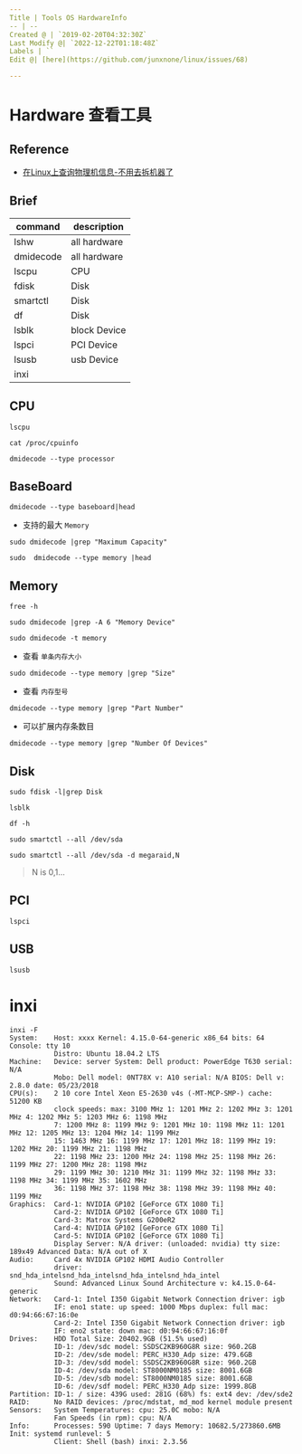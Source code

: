 ```yaml
---
Title | Tools OS HardwareInfo
-- | --
Created @ | `2019-02-20T04:32:30Z`
Last Modify @| `2022-12-22T01:18:48Z`
Labels | ``
Edit @| [here](https://github.com/junxnone/linux/issues/68)

---
```

# Hardware 查看工具

## Reference
- [在Linux上查询物理机信息-不用去拆机器了](https://www.cnblogs.com/operationhome/p/12486702.html)

## Brief

command | description
-- | -- 
lshw | all hardware
dmidecode |  all hardware
lscpu | CPU
fdisk | Disk
smartctl | Disk
df  | Disk
lsblk | block Device
lspci | PCI Device
lsusb | usb Device
inxi |

## CPU
```
lscpu
```
```
cat /proc/cpuinfo
```
```
dmidecode --type processor
```

## BaseBoard
```
dmidecode --type baseboard|head 
```
- 支持的最大 `Memory`
```
sudo dmidecode |grep "Maximum Capacity" 
```
```
sudo  dmidecode --type memory |head 
```

## Memory
```
free -h
```
```
sudo dmidecode |grep -A 6 "Memory Device"
```
```
sudo dmidecode -t memory
```
- 查看 `单条内存大小`
```
sudo dmidecode --type memory |grep "Size"
```
- 查看 `内存型号`
```
dmidecode --type memory |grep "Part Number"
```
- 可以扩展内存条数目
```
dmidecode --type memory |grep "Number Of Devices"
```

## Disk
```
sudo fdisk -l|grep Disk
```
```
lsblk
```
```
df -h
```
```
sudo smartctl --all /dev/sda
```
```
sudo smartctl --all /dev/sda -d megaraid,N
```
> N is 0,1...


## PCI
```
lspci
```

## USB
```
lsusb
```

# inxi
```
inxi -F
System:    Host: xxxx Kernel: 4.15.0-64-generic x86_64 bits: 64 Console: tty 10
           Distro: Ubuntu 18.04.2 LTS
Machine:   Device: server System: Dell product: PowerEdge T630 serial: N/A
           Mobo: Dell model: 0NT78X v: A10 serial: N/A BIOS: Dell v: 2.8.0 date: 05/23/2018
CPU(s):    2 10 core Intel Xeon E5-2630 v4s (-MT-MCP-SMP-) cache: 51200 KB
           clock speeds: max: 3100 MHz 1: 1201 MHz 2: 1202 MHz 3: 1201 MHz 4: 1202 MHz 5: 1203 MHz 6: 1198 MHz
           7: 1200 MHz 8: 1199 MHz 9: 1201 MHz 10: 1198 MHz 11: 1201 MHz 12: 1205 MHz 13: 1204 MHz 14: 1199 MHz
           15: 1463 MHz 16: 1199 MHz 17: 1201 MHz 18: 1199 MHz 19: 1202 MHz 20: 1199 MHz 21: 1198 MHz
           22: 1198 MHz 23: 1200 MHz 24: 1198 MHz 25: 1198 MHz 26: 1199 MHz 27: 1200 MHz 28: 1198 MHz
           29: 1199 MHz 30: 1210 MHz 31: 1199 MHz 32: 1198 MHz 33: 1198 MHz 34: 1199 MHz 35: 1602 MHz
           36: 1198 MHz 37: 1198 MHz 38: 1198 MHz 39: 1198 MHz 40: 1199 MHz
Graphics:  Card-1: NVIDIA GP102 [GeForce GTX 1080 Ti]
           Card-2: NVIDIA GP102 [GeForce GTX 1080 Ti]
           Card-3: Matrox Systems G200eR2
           Card-4: NVIDIA GP102 [GeForce GTX 1080 Ti]
           Card-5: NVIDIA GP102 [GeForce GTX 1080 Ti]
           Display Server: N/A driver: (unloaded: nvidia) tty size: 189x49 Advanced Data: N/A out of X
Audio:     Card 4x NVIDIA GP102 HDMI Audio Controller
           driver: snd_hda_intelsnd_hda_intelsnd_hda_intelsnd_hda_intel
           Sound: Advanced Linux Sound Architecture v: k4.15.0-64-generic
Network:   Card-1: Intel I350 Gigabit Network Connection driver: igb
           IF: eno1 state: up speed: 1000 Mbps duplex: full mac: d0:94:66:67:16:0e
           Card-2: Intel I350 Gigabit Network Connection driver: igb
           IF: eno2 state: down mac: d0:94:66:67:16:0f
Drives:    HDD Total Size: 20402.9GB (51.5% used)
           ID-1: /dev/sdc model: SSDSC2KB960G8R size: 960.2GB
           ID-2: /dev/sde model: PERC_H330_Adp size: 479.6GB
           ID-3: /dev/sdd model: SSDSC2KB960G8R size: 960.2GB
           ID-4: /dev/sda model: ST8000NM0185 size: 8001.6GB
           ID-5: /dev/sdb model: ST8000NM0185 size: 8001.6GB
           ID-6: /dev/sdf model: PERC_H330_Adp size: 1999.8GB
Partition: ID-1: / size: 439G used: 281G (68%) fs: ext4 dev: /dev/sde2
RAID:      No RAID devices: /proc/mdstat, md_mod kernel module present
Sensors:   System Temperatures: cpu: 25.0C mobo: N/A
           Fan Speeds (in rpm): cpu: N/A
Info:      Processes: 590 Uptime: 7 days Memory: 10682.5/273860.6MB Init: systemd runlevel: 5
           Client: Shell (bash) inxi: 2.3.56
```
